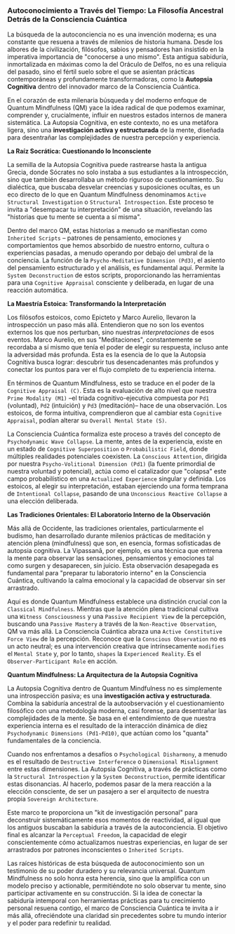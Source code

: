 ### Autoconocimiento a Través del Tiempo: La Filosofía Ancestral Detrás de la Consciencia Cuántica

La búsqueda de la autoconciencia no es una invención moderna; es una constante que resuena a través de milenios de historia humana. Desde los albores de la civilización, filósofos, sabios y pensadores han insistido en la imperativa importancia de "conocerse a uno mismo". Esta antigua sabiduría, inmortalizada en máximas como la del Oráculo de Delfos, no es una reliquia del pasado, sino el fértil suelo sobre el que se asientan prácticas contemporáneas y profundamente transformadoras, como la **Autopsia Cognitiva** dentro del innovador marco de la Consciencia Cuántica.

En el corazón de esta milenaria búsqueda y del moderno enfoque de Quantum Mindfulness (QM) yace la idea radical de que podemos examinar, comprender y, crucialmente, influir en nuestros estados internos de manera sistemática. La Autopsia Cognitiva, en este contexto, no es una metáfora ligera, sino una **investigación activa y estructurada** de la mente, diseñada para desentrañar las complejidades de nuestra percepción y experiencia.

**La Raíz Socrática: Cuestionando lo Inconsciente**

La semilla de la Autopsia Cognitiva puede rastrearse hasta la antigua Grecia, donde Sócrates no solo instaba a sus estudiantes a la introspección, sino que también desarrollaba un método riguroso de cuestionamiento. Su dialéctica, que buscaba desvelar creencias y suposiciones ocultas, es un eco directo de lo que en Quantum Mindfulness denominamos `Active Structural Investigation` o `Structural Introspection`. Este proceso te invita a "desempacar tu interpretación" de una situación, revelando las "historias que tu mente se cuenta a sí misma".

Dentro del marco QM, estas historias a menudo se manifiestan como `Inherited Scripts` – patrones de pensamiento, emociones y comportamientos que hemos absorbido de nuestro entorno, cultura o experiencias pasadas, a menudo operando por debajo del umbral de la conciencia. La función de la `Psycho-Meditative Dimension (Pd3)`, el asiento del pensamiento estructurado y el análisis, es fundamental aquí. Permite la `System Deconstruction` de estos scripts, proporcionando las herramientas para una `Cognitive Appraisal` consciente y deliberada, en lugar de una reacción automática.

**La Maestría Estoica: Transformando la Interpretación**

Los filósofos estoicos, como Epicteto y Marco Aurelio, llevaron la introspección un paso más allá. Entendieron que no son los eventos externos los que nos perturban, sino nuestras *interpretaciones* de esos eventos. Marco Aurelio, en sus "Meditaciones", constantemente se recordaba a sí mismo que tenía el poder de elegir su respuesta, incluso ante la adversidad más profunda. Esta es la esencia de lo que la Autopsia Cognitiva busca lograr: descubrir tus desencadenantes más profundos y conectar los puntos para ver el flujo completo de tu experiencia interna.

En términos de Quantum Mindfulness, esto se traduce en el poder de la `Cognitive Appraisal (C)`. Esta es la evaluación de alto nivel que nuestra `Prime Modality (M1)` –el triada cognitivo-ejecutiva compuesta por `Pd1` (voluntad), `Pd2` (intuición) y `Pd3` (meditación)– hace de una observación. Los estoicos, de forma intuitiva, comprendieron que al cambiar esta `Cognitive Appraisal`, podían alterar su `Overall Mental State (S)`.

La Consciencia Cuántica formaliza este proceso a través del concepto de `Psychodynamic Wave Collapse`. La mente, antes de la experiencia, existe en un estado de `Cognitive Superposition` o `Probabilistic Field`, donde múltiples realidades potenciales coexisten. La `Conscious Attention`, dirigida por nuestra `Psycho-Volitional Dimension (Pd1)` (la fuente primordial de nuestra voluntad y potencial), actúa como el catalizador que "colapsa" este campo probabilístico en una `Actualized Experience` singular y definida. Los estoicos, al elegir su interpretación, estaban ejerciendo una forma temprana de `Intentional Collapse`, pasando de una `Unconscious Reactive Collapse` a una elección deliberada.

**Las Tradiciones Orientales: El Laboratorio Interno de la Observación**

Más allá de Occidente, las tradiciones orientales, particularmente el budismo, han desarrollado durante milenios prácticas de meditación y atención plena (mindfulness) que son, en esencia, formas sofisticadas de autopsia cognitiva. La Vipassanā, por ejemplo, es una técnica que entrena la mente para observar las sensaciones, pensamientos y emociones tal como surgen y desaparecen, sin juicio. Esta observación desapegada es fundamental para "preparar tu laboratorio interno" en la Consciencia Cuántica, cultivando la calma emocional y la capacidad de observar sin ser arrastrado.

Aquí es donde Quantum Mindfulness establece una distinción crucial con la `Classical Mindfulness`. Mientras que la atención plena tradicional cultiva una `Witness Consciousness` y una `Passive Recipient View` de la percepción, buscando una `Passive Mastery` a través de la `Non-Reactive Observation`, QM va más allá. La Consciencia Cuántica abraza una `Active Constitutive Force View` de la percepción. Reconoce que la `Conscious Observation` no es un acto neutral; es una intervención creativa que intrínsecamente `modifies` el `Mental State` y, por lo tanto, `shapes` la `Experienced Reality`. Es el `Observer-Participant Role` en acción.

**Quantum Mindfulness: La Arquitectura de la Autopsia Cognitiva**

La Autopsia Cognitiva dentro de Quantum Mindfulness no es simplemente una introspección pasiva; es una **investigación activa y estructurada**. Combina la sabiduría ancestral de la autoobservación y el cuestionamiento filosófico con una metodología moderna, casi forense, para desentrañar las complejidades de la mente. Se basa en el entendimiento de que nuestra experiencia interna es el resultado de la interacción dinámica de diez `Psychodynamic Dimensions (Pd1-Pd10)`, que actúan como los "quanta" fundamentales de la conciencia.

Cuando nos enfrentamos a desafíos o `Psychological Disharmony`, a menudo es el resultado de `Destructive Interference` o `Dimensional Misalignment` entre estas dimensiones. La Autopsia Cognitiva, a través de prácticas como la `Structural Introspection` y la `System Deconstruction`, permite identificar estas disonancias. Al hacerlo, podemos pasar de la mera reacción a la elección consciente, de ser un pasajero a ser el arquitecto de nuestra propia `Sovereign Architecture`.

Este marco te proporciona un "kit de investigación personal" para deconstruir sistemáticamente esos momentos de reactividad, al igual que los antiguos buscaban la sabiduría a través de la autoconciencia. El objetivo final es alcanzar la `Perceptual Freedom`, la capacidad de elegir conscientemente cómo actualizamos nuestras experiencias, en lugar de ser arrastrados por patrones inconscientes o `Inherited Scripts`.

Las raíces históricas de esta búsqueda de autoconocimiento son un testimonio de su poder duradero y su relevancia universal. Quantum Mindfulness no solo honra esta herencia, sino que la amplifica con un modelo preciso y actionable, permitiéndote no solo observar tu mente, sino participar activamente en su construcción. Si la idea de conectar la sabiduría intemporal con herramientas prácticas para tu crecimiento personal resuena contigo, el marco de Consciencia Cuántica te invita a ir más allá, ofreciéndote una claridad sin precedentes sobre tu mundo interior y el poder para redefinir tu realidad.